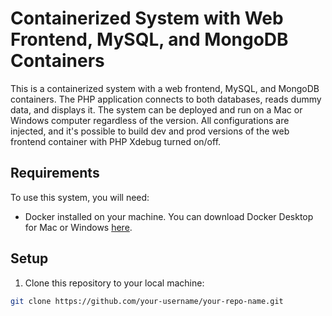 # Containerized System with Web Frontend, MySQL, and MongoDB Containers

This is a containerized system with a web frontend, MySQL, and MongoDB containers. The PHP application connects to both databases, reads dummy data, and displays it. The system can be deployed and run on a Mac or Windows computer regardless of the version. All configurations are injected, and it's possible to build dev and prod versions of the web frontend container with PHP Xdebug turned on/off.

## Requirements

To use this system, you will need:

- Docker installed on your machine. You can download Docker Desktop for Mac or Windows [here](https://www.docker.com/products/docker-desktop).

## Setup

1. Clone this repository to your local machine:

```bash
git clone https://github.com/your-username/your-repo-name.git
```
